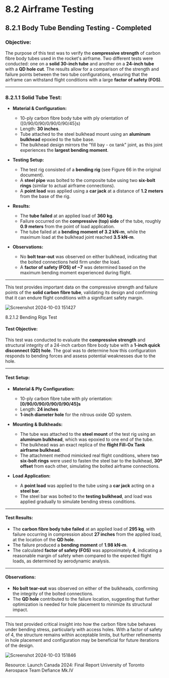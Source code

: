 # 8.2 Airframe Testing 

## 8.2.1 Body Tube Bending Testing - Completed

### Objective:
The purpose of this test was to verify the **compressive strength** of carbon fibre body tubes used in the rocket's airframe. Two different tests were conducted: one on a **solid 30-inch tube** and another on a **24-inch tube** with a **QD hole cut**. The results allow for a comparison of the strength and failure points between the two tube configurations, ensuring that the airframe can withstand flight conditions with a large **factor of safety (FOS)**.

---

### 8.2.1.1  Solid Tube Test:

- **Material & Configuration:**
  - 10-ply carbon fibre body tube with ply orientation of ([0/90/0/90/0/90/0/90/45]s)
  - Length: **30 inches**.
  - Tube attached to the steel bulkhead mount using an **aluminum bulkhead** epoxied to the tube base.
  - The bulkhead design mirrors the "fill bay - ox tank" joint, as this joint experiences the **largest bending moment**.

- **Testing Setup:**
  - The test rig consisted of a **bending rig** (see Figure 66 in the original document).
  - A **steel pipe** was bolted to the composite tube using two **six-bolt rings** (similar to actual airframe connections).
  - A **point load** was applied using a **car jack** at a distance of **1.2 meters** from the base of the rig.

- **Results:**
  - The **tube failed** at an applied load of **360 kg**.
  - Failure occurred on the **compressive (top) side** of the tube, roughly **0.9 meters** from the point of load application.
  - The tube failed at a **bending moment of 3.2 kN-m**, while the maximum load at the bulkhead joint reached **3.5 kN-m**.

- **Observations:**
  - No **bolt tear-out** was observed on either bulkhead, indicating that the bolted connections held firm under the load.
  - A **factor of safety (FOS) of ~7** was determined based on the maximum bending moment experienced during flight.

---

This test provides important data on the compressive strength and failure points of the **solid carbon fibre tube**, validating its design and confirming that it can endure flight conditions with a significant safety margin.

![Screenshot 2024-10-03 151427](https://github.com/user-attachments/assets/ba4dc42c-5df2-488c-8372-dbe26739bc99)

8.2.1.2 Bending Rigs Test

#### Test Objective:
This test was conducted to evaluate the **compressive strength** and structural integrity of a 24-inch carbon fibre body tube with a **1-inch quick disconnect (QD) hole**. The goal was to determine how this configuration responds to bending forces and assess potential weaknesses due to the hole.

---

#### Test Setup:
- **Material & Ply Configuration:**
  - 10-ply carbon fibre tube with ply orientation: **[0/90/0/90/0/90/0/90/45]s**
  - Length: **24 inches**
  - **1-inch diameter hole** for the nitrous oxide QD system.

- **Mounting & Bulkheads:**
  - The tube was attached to the **steel mount** of the test rig using an **aluminum bulkhead**, which was epoxied to one end of the tube.
  - The bulkhead was an exact replica of the **flight Fill-Ox Tank airframe bulkhead**.
  - The attachment method mimicked real flight conditions, where two **six-bolt rings** were used to fasten the steel bar to the bulkhead, **30º offset** from each other, simulating the bolted airframe connections.

- **Load Application:**
  - A **point load** was applied to the tube using a **car jack** acting on a **steel bar**.
  - The steel bar was bolted to the **testing bulkhead**, and load was applied gradually to simulate bending stress conditions.

---

#### Test Results:
- The **carbon fibre body tube failed** at an applied load of **295 kg**, with failure occurring in compression about **27 inches** from the applied load, at the location of the **QD hole**.
- The failure produced a **bending moment** of **1.98 kN-m**.
- The calculated **factor of safety (FOS)** was approximately **4**, indicating a reasonable margin of safety when compared to the expected flight loads, as determined by aerodynamic analysis.
  
---

#### Observations:
- **No bolt tear-out** was observed on either of the bulkheads, confirming the integrity of the bolted connections.
- The **QD hole** contributed to the failure location, suggesting that further optimization is needed for hole placement to minimize its structural impact.

---

This test provided critical insight into how the carbon fibre tube behaves under bending stress, particularly with access holes. With a factor of safety of 4, the structure remains within acceptable limits, but further refinements in hole placement and configuration may be beneficial for future iterations of the design.

![Screenshot 2024-10-03 151846](https://github.com/user-attachments/assets/5e4e3a50-511b-4f87-aa9c-bd14e0d8d93e)


Resource: 
Launch Canada 2024: Final Report 
University of Toronto Aerospace Team Defiance Mk.IV







